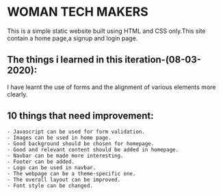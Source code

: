 # WOMAN TECH MAKERS

This is a simple static website built using HTML and CSS only.This site contain a home page,a signup and login page.

## The things i learned in this iteration-(08-03-2020): 

I have learnt the use of forms and the alignment of various elements more clearly.

## 10 things that need improvement:
	- Javascript can be used for form validation.
	- Images can be used in home page.
	- Good background should be chosen for homepage.
	- Good and relevant content should be added in homepage.
	- Navbar can be made more interesting.
	- Footer can be added.
	- Logo can be used in navbar.
	- The webpage can be a theme-specific one.
	- The overall layout can be improved.
	- Font style can be changed.
